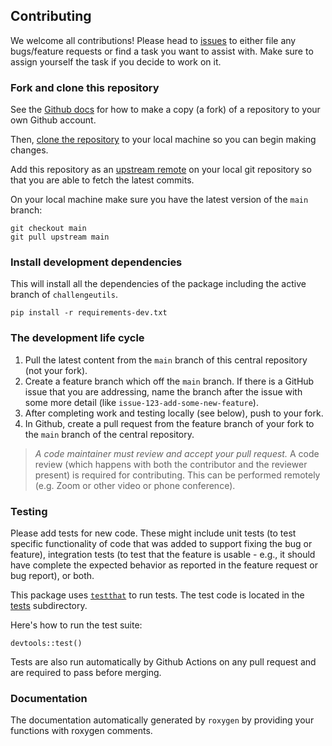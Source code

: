 
## Contributing

We welcome all contributions!  Please head to [issues](https://github.com/include-dcc/include-shiny-template/issues) to either file any bugs/feature requests or find a task you want to assist with.  Make sure to assign yourself the task if you decide to work on it.


### Fork and clone this repository

See the [Github docs](https://help.github.com/articles/fork-a-repo/) for how to make a copy (a fork) of a repository to your own Github account.

Then, [clone the repository](https://help.github.com/articles/cloning-a-repository/) to your local machine so you can begin making changes.

Add this repository as an [upstream remote](https://help.github.com/en/articles/configuring-a-remote-for-a-fork) on your local git repository so that you are able to fetch the latest commits.

On your local machine make sure you have the latest version of the `main` branch:

```
git checkout main
git pull upstream main
```

### Install development dependencies
This will install all the dependencies of the package including the active branch of `challengeutils`.

```
pip install -r requirements-dev.txt
```

### The development life cycle

1. Pull the latest content from the `main` branch of this central repository (not your fork).
1. Create a feature branch which off the `main` branch. If there is a GitHub issue that you are addressing, name the branch after the issue with some more detail (like `issue-123-add-some-new-feature`).
1. After completing work and testing locally (see below), push to your fork.
1. In Github, create a pull request from the feature branch of your fork to the `main` branch of the central repository.

> *A code maintainer must review and accept your pull request.* A code review (which happens with both the contributor and the reviewer present) is required for contributing. This can be performed remotely (e.g. Zoom or other video or phone conference).

<!-- This package uses [semantic versioning](https://semver.org/) for releasing new versions. The version should be updated on the `develop` branch as changes are reviewed and merged in by a code maintainer. The version for the package is maintained in the [challengeutils/__version__.py](challengeutils/__version__.py) file.  A github release should also occur every time `develop` is pushed into `main` and it should match the version for the package. -->

### Testing

Please add tests for new code. These might include unit tests (to test specific functionality of code that was added to support fixing the bug or feature), integration tests (to test that the feature is usable - e.g., it should have complete the expected behavior as reported in the feature request or bug report), or both.

This package uses [`testthat`](https://testthat.r-lib.org/) to run tests. The test code is located in the [tests](./tests) subdirectory.

Here's how to run the test suite:

```
devtools::test()
```

Tests are also run automatically by Github Actions on any pull request and are required to pass before merging.


### Documentation

The documentation automatically generated by `roxygen` by providing your functions with roxygen comments.
